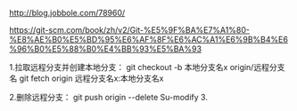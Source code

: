 http://blog.jobbole.com/78960/

https://git-scm.com/book/zh/v2/Git-%E5%9F%BA%E7%A1%80-%E8%AE%B0%E5%BD%95%E6%AF%8F%E6%AC%A1%E6%9B%B4%E6%96%B0%E5%88%B0%E4%BB%93%E5%BA%93


1.拉取远程分支并创建本地分支： 
git checkout -b 本地分支名x origin/远程分支名
git fetch origin 远程分支名x:本地分支名x

2.删除远程分支： git push origin --delete Su-modify 3.

